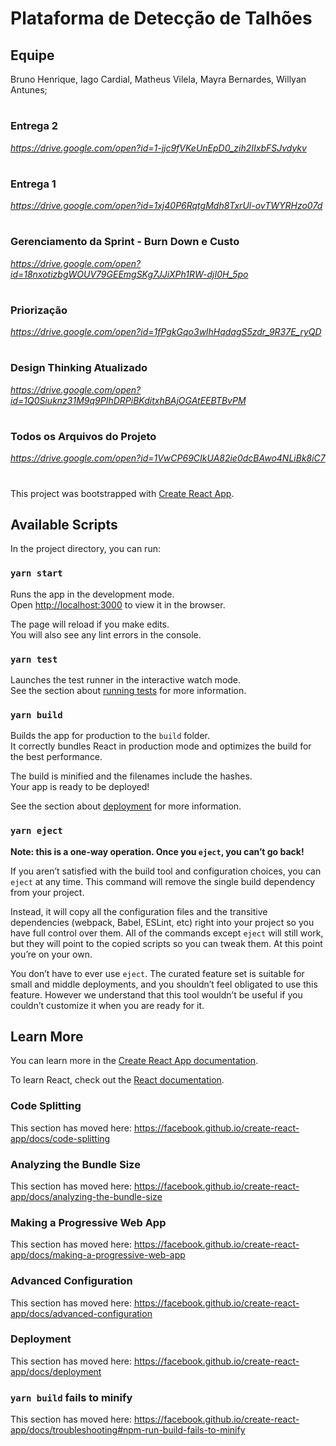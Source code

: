 # Plataforma de Detecção de Talhões

## Equipe
Bruno Henrique, Iago Cardial, Matheus Vilela, Mayra Bernardes, Willyan Antunes;
#
### Entrega 2
_https://drive.google.com/open?id=1-jjc9fVKeUnEpD0_zih2IIxbFSJvdykv_
#
### Entrega 1
_https://drive.google.com/open?id=1xj40P6RqtgMdh8TxrUl-ovTWYRHzo07d_
#
### Gerenciamento da Sprint - Burn Down e Custo
_https://drive.google.com/open?id=18nxotizbgWOUV79GEEmgSKg7JJiXPh1RW-djI0H_5po_
#
### Priorização
_https://drive.google.com/open?id=1fPgkGqo3wlhHqdagS5zdr_9R37E_ryQD_
#
### Design Thinking Atualizado
_https://drive.google.com/open?id=1Q0Siuknz31M9q9PIhDRPiBKditxhBAjOGAtEEBTBvPM_
#
### Todos os Arquivos do Projeto
_https://drive.google.com/open?id=1VwCP69CIkUA82ie0dcBAwo4NLiBk8iC7_
#

This project was bootstrapped with [Create React App](https://github.com/facebook/create-react-app).

## Available Scripts

In the project directory, you can run:

### `yarn start`

Runs the app in the development mode.<br />
Open [http://localhost:3000](http://localhost:3000) to view it in the browser.

The page will reload if you make edits.<br />
You will also see any lint errors in the console.

### `yarn test`

Launches the test runner in the interactive watch mode.<br />
See the section about [running tests](https://facebook.github.io/create-react-app/docs/running-tests) for more information.

### `yarn build`

Builds the app for production to the `build` folder.<br />
It correctly bundles React in production mode and optimizes the build for the best performance.

The build is minified and the filenames include the hashes.<br />
Your app is ready to be deployed!

See the section about [deployment](https://facebook.github.io/create-react-app/docs/deployment) for more information.

### `yarn eject`

**Note: this is a one-way operation. Once you `eject`, you can’t go back!**

If you aren’t satisfied with the build tool and configuration choices, you can `eject` at any time. This command will remove the single build dependency from your project.

Instead, it will copy all the configuration files and the transitive dependencies (webpack, Babel, ESLint, etc) right into your project so you have full control over them. All of the commands except `eject` will still work, but they will point to the copied scripts so you can tweak them. At this point you’re on your own.

You don’t have to ever use `eject`. The curated feature set is suitable for small and middle deployments, and you shouldn’t feel obligated to use this feature. However we understand that this tool wouldn’t be useful if you couldn’t customize it when you are ready for it.

## Learn More

You can learn more in the [Create React App documentation](https://facebook.github.io/create-react-app/docs/getting-started).

To learn React, check out the [React documentation](https://reactjs.org/).

### Code Splitting

This section has moved here: https://facebook.github.io/create-react-app/docs/code-splitting

### Analyzing the Bundle Size

This section has moved here: https://facebook.github.io/create-react-app/docs/analyzing-the-bundle-size

### Making a Progressive Web App

This section has moved here: https://facebook.github.io/create-react-app/docs/making-a-progressive-web-app

### Advanced Configuration

This section has moved here: https://facebook.github.io/create-react-app/docs/advanced-configuration

### Deployment

This section has moved here: https://facebook.github.io/create-react-app/docs/deployment

### `yarn build` fails to minify

This section has moved here: https://facebook.github.io/create-react-app/docs/troubleshooting#npm-run-build-fails-to-minify

